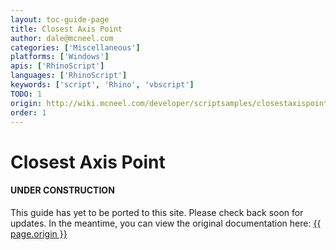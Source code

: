 ```yaml
---
layout: toc-guide-page
title: Closest Axis Point
author: dale@mcneel.com
categories: ['Miscellaneous']
platforms: ['Windows']
apis: ['RhinoScript']
languages: ['RhinoScript']
keywords: ['script', 'Rhino', 'vbscript']
TODO: 1
origin: http://wiki.mcneel.com/developer/scriptsamples/closestaxispoint
order: 1
---
```


# Closest Axis Point

<div class="bs-callout bs-callout-danger">
  <h4>UNDER CONSTRUCTION</h4>
  <p>This guide has yet to be ported to this site.  Please check back soon for updates.  
  In the meantime, you can view the original documentation here:
  <a href="{{ page.origin }}">{{ page.origin }}</a></p>
</div>
